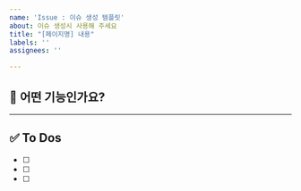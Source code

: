 ```yaml
---
name: 'Issue : 이슈 생성 템플릿'
about: 이슈 생성시 사용해 주세요
title: "[페이지명] 내용"
labels: ''
assignees: ''

---
```


## 💜 어떤 기능인가요?
---


## ✅ To Dos
- [ ]
- [ ]
- [ ]
